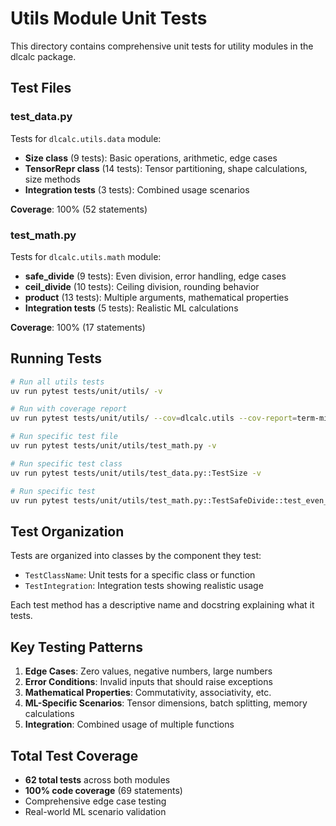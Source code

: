 # Utils Module Unit Tests

This directory contains comprehensive unit tests for utility modules in the dlcalc package.

## Test Files

### test_data.py
Tests for `dlcalc.utils.data` module:
- **Size class** (9 tests): Basic operations, arithmetic, edge cases
- **TensorRepr class** (14 tests): Tensor partitioning, shape calculations, size methods
- **Integration tests** (3 tests): Combined usage scenarios

**Coverage**: 100% (52 statements)

### test_math.py
Tests for `dlcalc.utils.math` module:
- **safe_divide** (9 tests): Even division, error handling, edge cases
- **ceil_divide** (10 tests): Ceiling division, rounding behavior
- **product** (13 tests): Multiple arguments, mathematical properties
- **Integration tests** (5 tests): Realistic ML calculations

**Coverage**: 100% (17 statements)

## Running Tests

```bash
# Run all utils tests
uv run pytest tests/unit/utils/ -v

# Run with coverage report
uv run pytest tests/unit/utils/ --cov=dlcalc.utils --cov-report=term-missing

# Run specific test file
uv run pytest tests/unit/utils/test_math.py -v

# Run specific test class
uv run pytest tests/unit/utils/test_data.py::TestSize -v

# Run specific test
uv run pytest tests/unit/utils/test_math.py::TestSafeDivide::test_even_division -v
```

## Test Organization

Tests are organized into classes by the component they test:
- `TestClassName`: Unit tests for a specific class or function
- `TestIntegration`: Integration tests showing realistic usage

Each test method has a descriptive name and docstring explaining what it tests.

## Key Testing Patterns

1. **Edge Cases**: Zero values, negative numbers, large numbers
2. **Error Conditions**: Invalid inputs that should raise exceptions
3. **Mathematical Properties**: Commutativity, associativity, etc.
4. **ML-Specific Scenarios**: Tensor dimensions, batch splitting, memory calculations
5. **Integration**: Combined usage of multiple functions

## Total Test Coverage

- **62 total tests** across both modules
- **100% code coverage** (69 statements)
- Comprehensive edge case testing
- Real-world ML scenario validation

